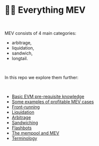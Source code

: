 # 🏴‍☠️ Everything MEV 

<br>

MEV consists of 4 main categories: 

* arbitrage, 
* liquidation, 
* sandwich,  
* longtail.

<br>

In this repo we explore them further:

<br>


* [Basic EVM pre-requisite knowledge](https://github.com/bt3gl-labs/Blockchains-AMMs-and-MEV/blob/main/MEV/EVM_pre-requisite_knowledge.md)
* [Some examples of profitable MEV cases](https://github.com/bt3gl-labs/Blockchains-AMMs-and-MEV/blob/main/MEV/MEV_in_action.md)
* [Front-running](https://github.com/bt3gl-labs/Blockchains-AMMs-and-MEV/blob/main/MEV/frontrunning-notes.md)
* [Liquidation](https://github.com/bt3gl-labs/Blockchains-AMMs-and-MEV/blob/main/MEV/liquidations-notes.md)
* [Arbitrage](https://github.com/bt3gl-labs/Blockchains-AMMs-and-MEV/blob/main/MEV/arbitrage-notes.md)
* [Sandwiching](https://github.com/bt3gl-labs/Blockchains-AMMs-and-MEV/blob/main/MEV/sandwich-tranding-notes.md)
* [Flashbots](https://github.com/bt3gl-labs/Blockchains-AMMs-and-MEV/blob/main/MEV/flashbots.md)
* [The mempool and MEV](https://github.com/bt3gl-labs/Blockchains-AMMs-and-MEV/blob/main/MEV/the_mempool_and_mev.md)
* [Terminology](https://github.com/bt3gl-labs/Blockchains-AMMs-and-MEV/blob/main/MEV/terminology.md)



<br>

